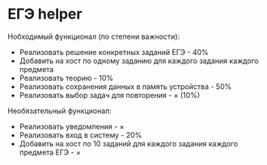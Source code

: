 # ЕГЭ helper
Нобходимый функционал (по степени важности):
* Реализовать решение конкретных заданий ЕГЭ - 40%
* Добавить на хост по одному заданию для каждого задания каждого предмета
* Реализовать теорию - 10%
* Реализовать сохранения данных в память устройства - 50%
* Реализовать выбор задач для повторения - × (10%)

Необязательный функционал:
* Реализовать уведомления - ×
* Реализовать вход в систему - 20%
* Добавить на хост по 10 заданий для каждого задания каждого предмета ЕГЭ - ×

